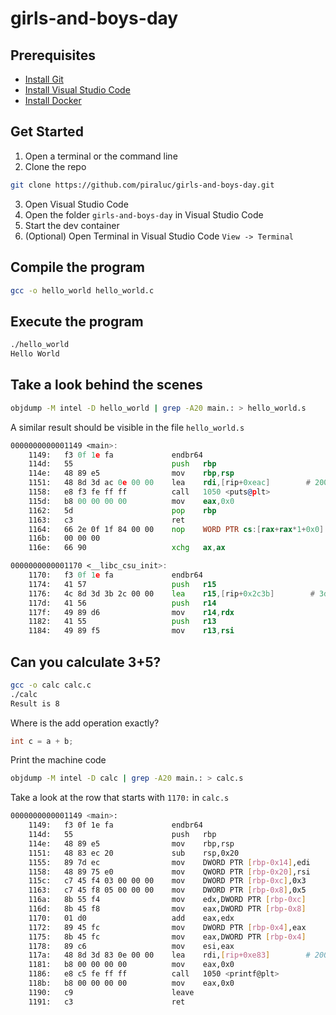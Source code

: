 # girls-and-boys-day

## Prerequisites

-	[Install Git](https://github.com/git-guides/install-git)
-	[Install Visual Studio Code](https://code.visualstudio.com/download)
-	[Install Docker](https://docs.docker.com/get-docker/)

## Get Started
1. Open a terminal or the command line
2. Clone the repo

```bash
git clone https://github.com/piraluc/girls-and-boys-day.git
```
3. Open Visual Studio Code
4. Open the folder `girls-and-boys-day` in Visual Studio Code
5. Start the dev container
6. (Optional) Open Terminal in Visual Studio Code `View -> Terminal`

## Compile the program
```bash
gcc -o hello_world hello_world.c
```
## Execute the program
```bash
./hello_world
Hello World
```
## Take a look behind the scenes
```bash
objdump -M intel -D hello_world | grep -A20 main.: > hello_world.s
```

A similar result should be visible in the file `hello_world.s`
```asm
0000000000001149 <main>:
    1149:	f3 0f 1e fa          	endbr64 
    114d:	55                   	push   rbp
    114e:	48 89 e5             	mov    rbp,rsp
    1151:	48 8d 3d ac 0e 00 00 	lea    rdi,[rip+0xeac]        # 2004 <_IO_stdin_used+0x4>
    1158:	e8 f3 fe ff ff       	call   1050 <puts@plt>
    115d:	b8 00 00 00 00       	mov    eax,0x0
    1162:	5d                   	pop    rbp
    1163:	c3                   	ret    
    1164:	66 2e 0f 1f 84 00 00 	nop    WORD PTR cs:[rax+rax*1+0x0]
    116b:	00 00 00 
    116e:	66 90                	xchg   ax,ax

0000000000001170 <__libc_csu_init>:
    1170:	f3 0f 1e fa          	endbr64 
    1174:	41 57                	push   r15
    1176:	4c 8d 3d 3b 2c 00 00 	lea    r15,[rip+0x2c3b]        # 3db8 <__frame_dummy_init_array_entry>
    117d:	41 56                	push   r14
    117f:	49 89 d6             	mov    r14,rdx
    1182:	41 55                	push   r13
    1184:	49 89 f5             	mov    r13,rsi
```

## Can you calculate 3+5?
```bash
gcc -o calc calc.c
./calc
Result is 8
```
Where is the add operation exactly?
```C
int c = a + b;
```
Print the machine code

```bash
objdump -M intel -D calc | grep -A20 main.: > calc.s
```

Take a look at the row that starts with `1170:` in `calc.s`

```bash
0000000000001149 <main>:
    1149:	f3 0f 1e fa          	endbr64 
    114d:	55                   	push   rbp
    114e:	48 89 e5             	mov    rbp,rsp
    1151:	48 83 ec 20          	sub    rsp,0x20
    1155:	89 7d ec             	mov    DWORD PTR [rbp-0x14],edi
    1158:	48 89 75 e0          	mov    QWORD PTR [rbp-0x20],rsi
    115c:	c7 45 f4 03 00 00 00 	mov    DWORD PTR [rbp-0xc],0x3
    1163:	c7 45 f8 05 00 00 00 	mov    DWORD PTR [rbp-0x8],0x5
    116a:	8b 55 f4             	mov    edx,DWORD PTR [rbp-0xc]
    116d:	8b 45 f8             	mov    eax,DWORD PTR [rbp-0x8]
    1170:	01 d0                	add    eax,edx
    1172:	89 45 fc             	mov    DWORD PTR [rbp-0x4],eax
    1175:	8b 45 fc             	mov    eax,DWORD PTR [rbp-0x4]
    1178:	89 c6                	mov    esi,eax
    117a:	48 8d 3d 83 0e 00 00 	lea    rdi,[rip+0xe83]        # 2004 <_IO_stdin_used+0x4>
    1181:	b8 00 00 00 00       	mov    eax,0x0
    1186:	e8 c5 fe ff ff       	call   1050 <printf@plt>
    118b:	b8 00 00 00 00       	mov    eax,0x0
    1190:	c9                   	leave  
    1191:	c3                   	ret    

```